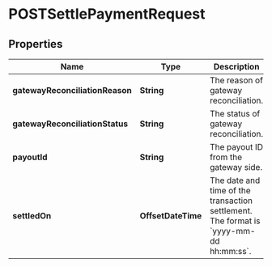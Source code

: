 

# POSTSettlePaymentRequest


## Properties

| Name | Type | Description | Notes |
|------------ | ------------- | ------------- | -------------|
|**gatewayReconciliationReason** | **String** | The reason of gateway reconciliation.  |  [optional] |
|**gatewayReconciliationStatus** | **String** | The status of gateway reconciliation.  |  [optional] |
|**payoutId** | **String** | The payout ID from the gateway side.  |  [optional] |
|**settledOn** | **OffsetDateTime** | The date and time of the transaction settlement. The format is &#x60;yyyy-mm-dd hh:mm:ss&#x60;.  |  [optional] |



